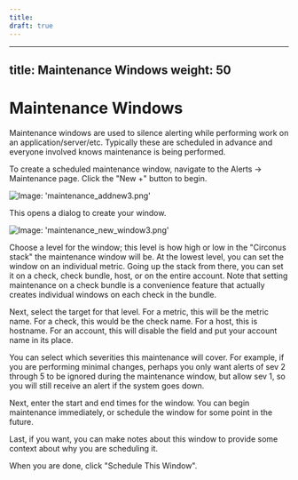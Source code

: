 ```yaml
---
title:
draft: true
---
```


---
title: Maintenance Windows
weight: 50
---

# Maintenance Windows

Maintenance windows are used to silence alerting while performing work on an application/server/etc.  Typically these are scheduled in advance and everyone involved knows maintenance is being performed.

To create a scheduled maintenance window, navigate to the Alerts -> Maintenance page.  Click the "New +" button to begin.

![Image: 'maintenance_addnew3.png'](/images/circonus/maintenance_addnew3.png)

This opens a dialog to create your window.

![Image: 'maintenance_new_window3.png'](/images/circonus/maintenance_new_window3.png)

Choose a level for the window; this level is how high or low in the "Circonus stack" the maintenance window will be.  At the lowest level, you can set the window on an individual metric.  Going up the stack from there, you can set it on a check, check bundle, host, or on the entire account.  Note that setting maintenance on a check bundle is a convenience feature that actually creates individual windows on each check in the bundle.

Next, select the target for that level.  For a metric, this will be the metric name. For a check, this would be the check name. For a host, this is hostname. For an account, this will disable the field and put your account name in its place.

You can select which severities this maintenance will cover.  For example, if you are performing minimal changes, perhaps you only want alerts of sev 2 through 5 to be ignored during the maintenance window, but allow sev 1, so you will still receive an alert if the system goes down.

Next, enter the start and end times for the window.  You can begin maintenance immediately, or schedule the window for some point in the future.

Last, if you want, you can make notes about this window to provide some context about why you are scheduling it.

When you are done, click "Schedule This Window".
